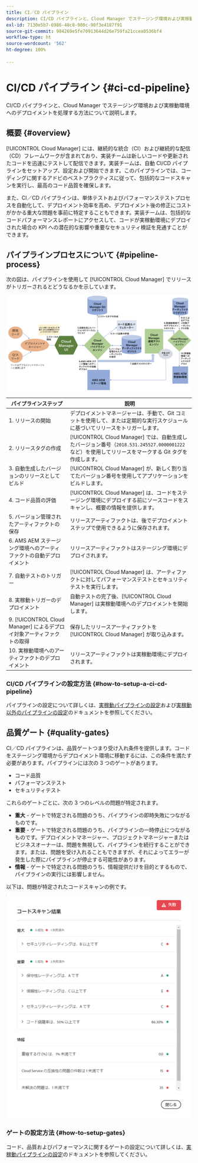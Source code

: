 ```yaml
---
title: CI／CD パイプライン
description: CI/CD パイプラインと、Cloud Manager でステージング環境および実稼動環境へのデプロイメントを処理する方法について説明します。
exl-id: 7130e5b7-6986-48c8-900c-90f3e4187f91
source-git-commit: 984269e5fe70913644d26e759fa21ccea0536bf4
workflow-type: ht
source-wordcount: '562'
ht-degree: 100%

---
```



# CI/CD パイプライン {#ci-cd-pipeline}

CI/CD パイプラインと、Cloud Manager でステージング環境および実稼動環境へのデプロイメントを処理する方法について説明します。

## 概要 {#overview}

[!UICONTROL Cloud Manager] には、継続的な統合（CI）および継続的な配信（CD）フレームワークが含まれており、実装チームは新しいコードや更新されたコードを迅速にテストして配信できます。実装チームは、自動 CI/CD パイプラインをセットアップ、設定および開始できます。このパイプラインでは、コーディングに関するアドビのベストプラクティスに従って、包括的なコードスキャンを実行し、最高のコード品質を確保します。

また、CI／CD パイプラインは、単体テストおよびパフォーマンステストプロセスを自動化して、デプロイメント効率を高め、デプロイメント後の修正にコストがかかる重大な問題を事前に特定することもできます。実装チームは、包括的なコードパフォーマンスレポートにアクセスして、コードが実稼動環境にデプロイされた場合の KPI への潜在的な影響や重要なセキュリティ検証を見通すことができます。

## パイプラインプロセスについて {#pipeline-process}

次の図は、パイプラインを使用して [!UICONTROL Cloud Manager] でリリースがトリガーされるとどうなるかを示しています。

![パイプラインプロセス](/help/assets/screen_shot_2018-05-30at82457pm.png)

| パイプラインステップ | 説明 |
| --- | --- |
| 1. リリースの開始 | デプロイメントマネージャーは、手動で、Git コミットを使用して、または定期的な実行スケジュールに基づいてリリースをトリガーします。 |
| 2. リリースタグの作成 | [!UICONTROL Cloud Manager] では、自動生成したバージョン番号（`2018.531.245527.0000001222` など）を使用してリリースをマークする Git タグを作成します。 |
| 3. 自動生成したバージョンのリリースとしてビルド | [!UICONTROL Cloud Manager] が、新しく割り当てたバージョン番号を使用してアプリケーションをビルドします。 |
| 4. コード品質の評価 | [!UICONTROL Cloud Manager] は、コードをステージング環境にデプロイする前にソースコードをスキャンし、概要の情報を提供します。 |
| 5. バージョン管理されたアーティファクトの保存 | リリースアーティファクトは、後でデプロイメントステップで使用できるように保存されます。 |
| 6. AMS AEM ステージング環境へのアーティファクトの自動デプロイメント | リリースアーティファクトはステージング環境にデプロイされます。 |
| 7. 自動テストのトリガー | [!UICONTROL Cloud Manager] は、アーティファクトに対してパフォーマンステストとセキュリティテストを実行します。 |
| 8. 実稼動トリガーのデプロイメント | 自動テストの完了後、[!UICONTROL Cloud Manager] は実稼動環境へのデプロイメントを開始します。 |
| 9. [!UICONTROL Cloud Manager] によるデプロイ対象アーティファクトの取得 | 保存したリリースアーティファクトを [!UICONTROL Cloud Manager] が取り込みます。 |
| 10. 実稼動環境へのアーティファクトのデプロイメント | リリースアーティファクトは実稼動環境にデプロイされます。 |

### CI/CD パイプラインの設定方法 {#how-to-setup-a-ci-cd-pipeline}

パイプラインの設定について詳しくは、[実稼動パイプラインの設定](/help/using/production-pipelines.md)および[実稼動以外のパイプラインの設定](/help/using/non-production-pipelines.md)のドキュメントを参照してください。

## 品質ゲート {#quality-gates}

CI／CD パイプラインは、品質ゲートつまり受け入れ条件を提供します。コードをステージング環境からデプロイメント環境に移動するには、この条件を満たす必要があります。パイプラインには次の 3 つのゲートがあります。

* コード品質
* パフォーマンステスト
* セキュリティテスト

これらのゲートごとに、次の 3 つのレベルの問題が特定されます。

* **重大** - ゲートで特定される問題のうち、パイプラインの即時失敗につながるものです。
* **重要** - ゲートで特定される問題のうち、パイプラインの一時停止につながるものです。デプロイメントマネージャー、プロジェクトマネージャーまたはビジネスオーナーは、問題を無視して、パイプラインを続行することができます。または、問題を受け入れることもできますが、それによってエラーが発生した際にパイプラインが停止する可能性があります。
* **情報** - ゲートで特定される問題のうち、情報提供だけを目的とするもので、パイプラインの実行には影響しません。

以下は、問題が特定されたコードスキャンの例です。

![コードスキャンの例](/help/assets/quality-gate-failed.png)

### ゲートの設定方法 {#how-to-setup-gates}

コード、品質およびパフォーマンスに関するゲートの設定について詳しくは、[実稼動パイプラインの設定](/help/using/production-pipelines.md)のドキュメントを参照してください。

